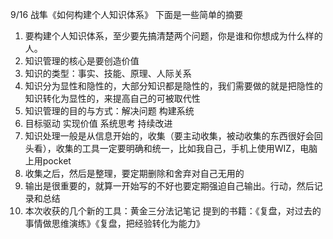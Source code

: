 9/16  战隼《如何构建个人知识体系》
下面是一些简单的摘要
1. 要构建个人知识体系，至少要先搞清楚两个问题，你是谁和你想成为什么样的人。
2. 知识管理的核心是要创造价值
3. 知识的类型：事实、技能、原理、人际关系
4. 知识分为显性和隐性的，大部分知识都是隐性的，我们需要做的就是把隐性的知识转化为显性的，来提高自己的可被取代性
4. 知识管理的目的与方式：解决问题 构建系统
5. 目标驱动 实现价值 系统思考 持续改进
6. 知识处理一般是从信息开始的，收集（要主动收集，被动收集的东西很好会回头看），收集的工具一定要明确和统一，比如我自己，手机上使用WIZ，电脑上用pocket
7. 收集之后，然后是整理，要定期删除和舍弃对自己无用的
8. 输出是很重要的，就算一开始写的不好也要定期强迫自己输出。行动，然后记录和总结
9. 本次收获的几个新的工具：黄金三分法记笔记
提到的书籍：《复盘，对过去的事情做思维演练》《复盘，把经验转化为能力》
